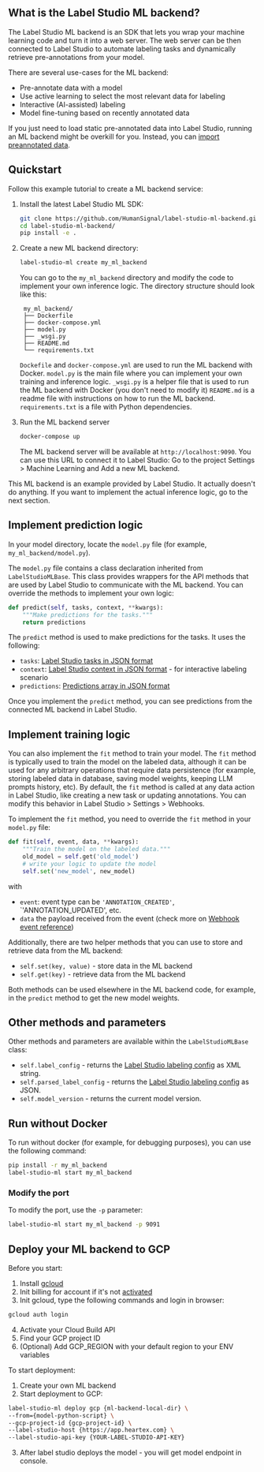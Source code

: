 ## What is the Label Studio ML backend?

The Label Studio ML backend is an SDK that lets you wrap your machine learning code and turn it into a web server.
The web server can be then connected to Label Studio to automate labeling tasks and dynamically retrieve pre-annotations from your model.

There are several use-cases for the ML backend:

- Pre-annotate data with a model
- Use active learning to select the most relevant data for labeling
- Interactive (AI-assisted) labeling
- Model fine-tuning based on recently annotated data

If you just need to load static pre-annotated data into Label Studio, running an ML backend might be overkill for you. Instead, you can [import preannotated data](https://labelstud.io/guide/predictions.html).
  

## Quickstart

Follow this example tutorial to create a ML backend service:

1. Install the latest Label Studio ML SDK:
   ```bash
   git clone https://github.com/HumanSignal/label-studio-ml-backend.git
   cd label-studio-ml-backend/
   pip install -e .
   ```
   
2. Create a new ML backend directory:
    
   ```bash
   label-studio-ml create my_ml_backend
   ```
   You can go to the `my_ml_backend` directory and modify the code to implement your own inference logic.
   The directory structure should look like this:
   ```
    my_ml_backend/
    ├── Dockerfile
    ├── docker-compose.yml
    ├── model.py
    ├── _wsgi.py
    ├── README.md
    └── requirements.txt
    ```
    `Dockefile` and `docker-compose.yml` are used to run the ML backend with Docker.
    `model.py` is the main file where you can implement your own training and inference logic.
    `_wsgi.py` is a helper file that is used to run the ML backend with Docker (you don't need to modify it)
    `README.md` is a readme file with instructions on how to run the ML backend.
    `requirements.txt` is a file with Python dependencies.
3. Run the ML backend server
   ```bash
   docker-compose up
   ```
    The ML backend server will be available at `http://localhost:9090`. You can use this URL to connect it to Label Studio:
    Go to the project Settings > Machine Learning and Add a new ML backend.
   
This ML backend is an example provided by Label Studio. It actually doesn't do anything. If you want to implement the actual inference logic, go to the next section.

## Implement prediction logic
In your model directory, locate the `model.py` file (for example, `my_ml_backend/model.py`).

The `model.py` file contains a class declaration inherited from `LabelStudioMLBase`. This class provides wrappers for the API methods that are used by Label Studio to communicate with the ML backend. You can override the methods to implement your own logic:
```python
def predict(self, tasks, context, **kwargs):
    """Make predictions for the tasks."""
    return predictions
```
The `predict` method is used to make predictions for the tasks. It uses the following:
- `tasks`: [Label Studio tasks in JSON format](https://labelstud.io/guide/task_format.html)
- `context`: [Label Studio context in JSON format](https://labelstud.io/guide/ml.html#Passing-data-to-ML-backend) - for interactive labeling scenario
- `predictions`: [Predictions array in JSON format](https://labelstud.io/guide/export.html#Raw-JSON-format-of-completed-tasks)

Once you implement the `predict` method, you can see predictions from the connected ML backend in Label Studio.

## Implement training logic
You can also implement the `fit` method to train your model. The `fit` method is typically used to train the model on the labeled data, although it can be used for any arbitrary operations that require data persistence (for example, storing labeled data in database, saving model weights, keeping LLM prompts history, etc).
By default, the `fit` method is called at any data action in Label Studio, like creating a new task or updating annotations. You can modify this behavior in Label Studio > Settings > Webhooks.

To implement the `fit` method, you need to override the `fit` method in your `model.py` file:
```python
def fit(self, event, data, **kwargs):
    """Train the model on the labeled data."""
    old_model = self.get('old_model')
    # write your logic to update the model
    self.set('new_model', new_model)
```
with 
- `event`: event type can be `'ANNOTATION_CREATED'`, `'ANNOTATION_UPDATED', etc.
- `data` the payload received from the event (check more on [Webhook event reference](https://labelstud.io/guide/webhook_reference.html))

Additionally, there are two helper methods that you can use to store and retrieve data from the ML backend:
- `self.set(key, value)` - store data in the ML backend
- `self.get(key)` - retrieve data from the ML backend

Both methods can be used elsewhere in the ML backend code, for example, in the `predict` method to get the new model weights.

## Other methods and parameters
Other methods and parameters are available within the `LabelStudioMLBase` class:

- `self.label_config` - returns the [Label Studio labeling config](https://labelstud.io/guide/setup.html) as XML string.
- `self.parsed_label_config` - returns the [Label Studio labeling config](https://labelstud.io/guide/setup.html) as JSON.
- `self.model_version` - returns the current model version.


## Run without Docker

To run without docker (for example, for debugging purposes), you can use the following command:
```bash
pip install -r my_ml_backend
label-studio-ml start my_ml_backend
```

### Modify the port
To modify the port, use the `-p` parameter:
```bash
label-studio-ml start my_ml_backend -p 9091
```

## Deploy your ML backend to GCP

Before you start:
1. Install [gcloud](https://cloud.google.com/sdk/docs/install)
2. Init billing for account if it's not [activated](https://console.cloud.google.com/project/_/billing/enable)
3. Init gcloud, type the following commands and login in browser:
```bash
gcloud auth login
```
4. Activate your Cloud Build API
5. Find your GCP project ID
6. (Optional) Add GCP_REGION with your default region to your ENV variables 

To start deployment:
1. Create your own ML backend
2. Start deployment to GCP:
```bash
label-studio-ml deploy gcp {ml-backend-local-dir} \
--from={model-python-script} \
--gcp-project-id {gcp-project-id} \
--label-studio-host {https://app.heartex.com} \
--label-studio-api-key {YOUR-LABEL-STUDIO-API-KEY}
```
3. After label studio deploys the model - you will get model endpoint in console.
